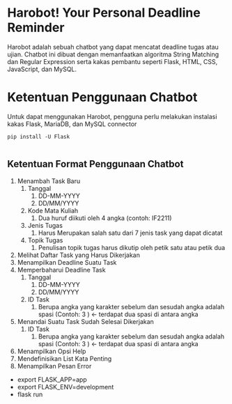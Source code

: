 # Harobot! Your Personal Deadline Reminder
Harobot adalah sebuah chatbot yang dapat mencatat deadline tugas atau ujian. Chatbot ini dibuat dengan memanfaatkan algoritma
String Matching dan Regular Expression serta kakas pembantu seperti Flask, HTML, CSS, JavaScript, dan MySQL. 

# Ketentuan Penggunaan Chatbot
Untuk dapat menggunakan Harobot, pengguna perlu melakukan instalasi kakas Flask, MariaDB, dan MySQL connector
```Shell
pip install -U Flask
```
```Shell

```

## Ketentuan Format Penggunaan Chatbot
1. Menambah Task Baru
   1. Tanggal
      1. DD-MM-YYYY
      2. DD/MM/YYYY
   2. Kode Mata Kuliah
      1. Dua huruf diikuti oleh 4 angka (contoh: IF2211)
   3. Jenis Tugas
      1. Harus Merupakan salah satu dari 7 jenis task yang dapat dicatat
   4. Topik Tugas
      1. Penulisan topik tugas harus dikutip oleh petik satu atau petik dua
2. Melihat Daftar Task yang Harus Dikerjakan
3. Menampilkan Deadline Suatu Task
4. Memperbaharui Deadline Task
   1. Tanggal
      1. DD-MM-YYYY
      2. DD/MM/YYYY
   2. ID Task
      1. Berupa angka yang karakter sebelum dan sesudah angka adalah spasi (Contoh: 3 ) <- terdapat dua spasi di antara angka
5. Menandai Suatu Task Sudah Selesai Dikerjakan
   1. ID Task
      1. Berupa angka yang karakter sebelum dan sesudah angka adalah spasi (Contoh: 3 ) <- terdapat dua spasi di antara angka
6. Menampilkan Opsi Help
7. Mendefinisikan List Kata Penting
8. Menampilkan Pesan Error

* export FLASK_APP=app
* export FLASK_ENV=development
* flask run
